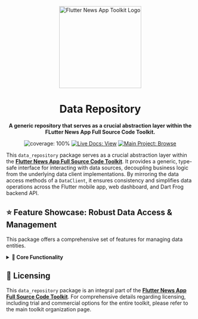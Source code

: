 <div align="center">
  <img src="https://avatars.githubusercontent.com/u/202675624?s=400&u=dc72a2b53e8158956a3b672f8e52e39394b6b610&v=4" alt="Flutter News App Toolkit Logo" width="220">
  <h1>Data Repository</h1>
  <p><strong>A generic repository that serves as a crucial abstraction layer within the FLutter News App Full Source Code Toolkit.</strong></p>
</div>

<p align="center">
  <img src="https://img.shields.io/badge/coverage-100%25-green?style=for-the-badge" alt="coverage: 100%">
  <a href="https://flutter-news-app-full-source-code.github.io/docs/"><img src="https://img.shields.io/badge/LIVE_DOCS-VIEW-slategray?style=for-the-badge" alt="Live Docs: View"></a>
  <a href="https://github.com/flutter-news-app-full-source-code"><img src="https://img.shields.io/badge/MAIN_PROJECT-BROWSE-purple?style=for-the-badge" alt="Main Project: Browse"></a>
</p>

This `data_repository` package serves as a crucial abstraction layer within the [**Flutter News App Full Source Code Toolkit**](https://github.com/flutter-news-app-full-source-code). It provides a generic, type-safe interface for interacting with data sources, decoupling business logic from the underlying data client implementations. By mirroring the data access methods of a `DataClient`, it ensures consistency and simplifies data operations across the Flutter mobile app, web dashboard, and Dart Frog backend API.

## ⭐ Feature Showcase: Robust Data Access & Management

This package offers a comprehensive set of features for managing data entities.

<details>
<summary><strong>🧱 Core Functionality</strong></summary>

### 🚀 Generic Data Operations
- **`DataRepository<T>`:** A generic class that provides a consistent interface for CRUD (Create, Read, Update, Delete) operations, querying, counting, and aggregation for any data type `T`.
- **Abstraction over `DataClient`:** Hides the complexities of `DataClient` implementations and `SuccessApiResponse` structures, offering a clean, business-logic-focused API.

### 🔐 User Scoping & Permissions
- **Optional `userId` Parameter:** All data access methods support an optional `userId` parameter, enabling seamless management of both user-specific and global resources.

### 🔍 Advanced Querying
- **`readAll` Method:** A powerful method that returns a `Future<PaginatedResponse<T>>`, supporting rich filtering, multi-field sorting, and cursor-based pagination, compatible with modern NoSQL database capabilities.
- **`count` and `aggregate`:** Efficient methods for counting documents and executing complex data aggregation pipelines directly on the data source.

### 🔄 Reactive Updates
- **`entityUpdated` Stream:** A broadcast stream that emits the `Type` of a data entity whenever a Create, Update, or Delete operation is successfully completed. This allows other parts of the application to react to data changes in real-time, facilitating dynamic UI updates and side effects.

### 🛡️ Robust Error Handling
- **Exception Propagation:** Catches and re-throws standardized exceptions (like `HttpException` subtypes or `FormatException`) from the underlying data client layer. This ensures predictable error handling and allows higher layers (e.g., BLoCs, API route handlers) to implement specific error recovery logic.

### 💉 Dependency Injection Ready
- **Constructor Injection:** Designed to receive an `DataClient<T>` instance via its constructor, promoting loose coupling and testability.

> **💡 Your Advantage:** You get a meticulously designed, production-quality data access layer that simplifies interactions with your data sources, ensures consistency, and provides robust error handling and reactive capabilities. This package accelerates development by providing a solid foundation for data management.

</details>

## 🔑 Licensing
This `data_repository` package is an integral part of the [**Flutter News App Full Source Code Toolkit**](https://github.com/flutter-news-app-full-source-code). For comprehensive details regarding licensing, including trial and commercial options for the entire toolkit, please refer to the main toolkit organization page.
